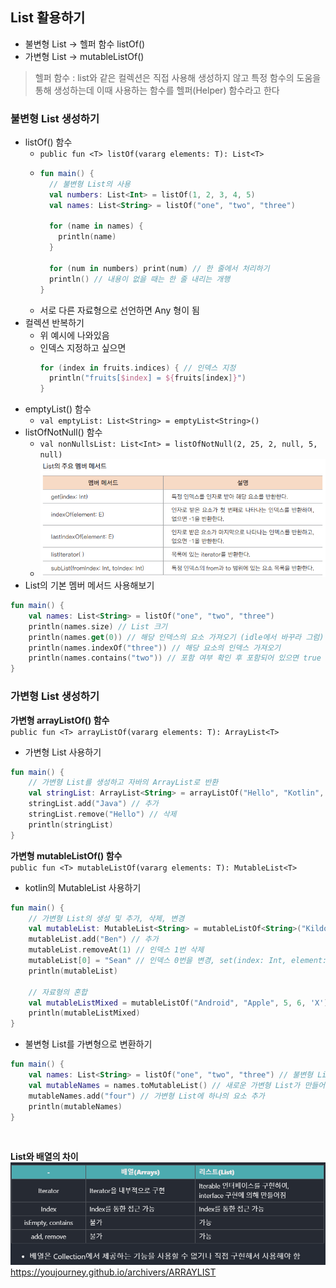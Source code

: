 ## List 활용하기

- 불변형 List -> 헬퍼 함수 listOf()
- 가변형 List -> mutableListOf()

> 헬퍼 함수 : list와 같은 컬렉션은 직접 사용해 생성하지 않고 특정 함수의 도움을 통해 생성하는데 이때 사용하는 함수를 헬퍼(Helper) 함수라고 한다

### 불변형 List 생성하기
- listOf() 함수
  - `public fun <T> listOf(vararg elements: T): List<T>`
  - ```kotlin
    fun main() {
      // 불변형 List의 사용
      val numbers: List<Int> = listOf(1, 2, 3, 4, 5)
      val names: List<String> = listOf("one", "two", "three")

      for (name in names) {
        println(name)
      }

      for (num in numbers) print(num) // 한 줄에서 처리하기
      println() // 내용이 없을 때는 한 줄 내리는 개행
    }
    ```
  - 서로 다른 자료형으로 선언하면 Any 형이 됨
- 컬렉션 반복하기
  - 위 예시에 나와있음
  - 인덱스 지정하고 싶으면
    ```kotlin
    for (index in fruits.indices) { // 인덱스 지정
      println("fruits[$index] = ${fruits[index]}")
    }
    ```
- emptyList() 함수
  - `val emptyList: List<String> = emptyList<String>()`
- listOfNotNull() 함수
  - `val nonNullsList: List<Int> = listOfNotNull(2, 25, 2, null, 5, null)`
  - ![img.png](static/img5.png)
- List의 기본 멤버 메서드 사용해보기
```kotlin
fun main() {
    val names: List<String> = listOf("one", "two", "three")
    println(names.size) // List 크기
    println(names.get(0)) // 해당 인덱스의 요소 가져오기 (idle에서 바꾸라 그럼)
    println(names.indexOf("three")) // 해당 요소의 인덱스 가져오기
    println(names.contains("two")) // 포함 여부 확인 후 포함되어 있으면 true 반환
}
```

### 가변형 List 생성하기
**가변형 arrayListOf() 함수** <br>
`public fun <T> arrayListOf(vararg elements: T): ArrayList<T>`
- 가변형 List 사용하기
```kotlin
fun main() {
    // 가변형 List를 생성하고 자바의 ArrayList로 반환
    val stringList: ArrayList<String> = arrayListOf("Hello", "Kotlin", "Wow")
    stringList.add("Java") // 추가
    stringList.remove("Hello") // 삭제
    println(stringList)
}
```
**가변형 mutableListOf() 함수** <br>
`public fun <T> mutableListOf(vararg elements: T): MutableList<T>`
- kotlin의 MutableList 사용하기
```kotlin
fun main() {
    // 가변형 List의 생성 및 추가, 삭제, 변경
    val mutableList: MutableList<String> = mutableListOf<String>("Kildong", "Dooly", "Chelsu")
    mutableList.add("Ben") // 추가
    mutableList.removeAt(1) // 인덱스 1번 삭제
    mutableList[0] = "Sean" // 인덱스 0번을 변경, set(index: Int, element: E)와 같은 역할
    println(mutableList)

    // 자료형의 혼합
    val mutableListMixed = mutableListOf("Android", "Apple", 5, 6, 'X')
    println(mutableListMixed)
}
```
- 불변형 List를 가변형으로 변환하기
```kotlin
fun main() {
    val names: List<String> = listOf("one", "two", "three") // 불변형 List 초기화
    val mutableNames = names.toMutableList() // 새로운 가변형 List가 만들어짐
    mutableNames.add("four") // 가변형 List에 하나의 요소 추가
    println(mutableNames)
}
```

<br>

**List와 배열의 차이**
![img.png](static/img6.png)
https://youjourney.github.io/archivers/ARRAYLIST



